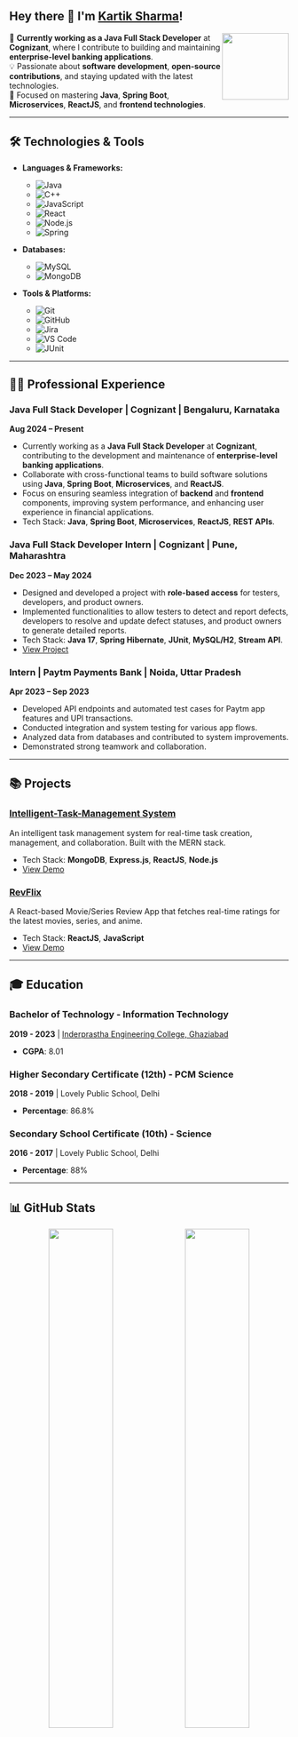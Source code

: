 ## Hey there 👋 I'm [Kartik Sharma](https://www.linkedin.com/in/kartik-sharma-6b47b3210/)!

<a href="https://www.linkedin.com/in/kartik-sharma-6b47b3210/"><img src="https://cdn2.iconfinder.com/data/icons/social-media-2199/64/social_media_isometric_14-linkedin-512.png" height="120px" width="120px" align="right"></a>

💼 **Currently working as a Java Full Stack Developer** at **Cognizant**, where I contribute to building and maintaining **enterprise-level banking applications**.  
💡 Passionate about **software development**, **open-source contributions**, and staying updated with the latest technologies.  
🔧 Focused on mastering **Java**, **Spring Boot**, **Microservices**, **ReactJS**, and **frontend technologies**.

---

## 🛠️ Technologies & Tools

- **Languages & Frameworks:**
  - ![Java](https://img.shields.io/badge/-Java-333333?style=flat&logo=java&logoColor=007396)
  - ![C++](https://img.shields.io/badge/C++-333333?style=flat&logo=C++&logoColor=white)
  - ![JavaScript](https://img.shields.io/badge/javascript-%23323330.svg?style=flat&logo=javascript&logoColor=%23F7DF1E)
  - ![React](https://img.shields.io/badge/React-333333?style=flat&logo=react)
  - ![Node.js](https://img.shields.io/badge/-Node.js-333333?style=flat&logo=node.js&logoColor=339933)
  - ![Spring](https://img.shields.io/badge/Spring-333333?style=flat&logo=spring&logoColor=6DB33F)

- **Databases:**
  - ![MySQL](https://img.shields.io/badge/-MySQL-333333?style=flat&logo=mysql)
  - ![MongoDB](https://img.shields.io/badge/-MongoDB-333333?style=flat&logo=mongodb)
  
- **Tools & Platforms:**
  - ![Git](https://img.shields.io/badge/-Git-333333?style=flat&logo=git)
  - ![GitHub](https://img.shields.io/badge/-GitHub-333333?style=flat&logo=github)
  - ![Jira](https://img.shields.io/badge/-Jira-333333?style=flat&logo=jira)
  - ![VS Code](https://img.shields.io/badge/-Visual%20Studio%20Code-333333?style=flat&logo=visual-studio-code&logoColor=007ACC)
  - ![JUnit](https://img.shields.io/badge/-JUnit-333333?style=flat&logo=junit)

---

## 🧑‍💻 Professional Experience

### **Java Full Stack Developer** | **Cognizant** | Bengaluru, Karnataka  
**Aug 2024 – Present**  
- Currently working as a **Java Full Stack Developer** at **Cognizant**, contributing to the development and maintenance of **enterprise-level banking applications**.
- Collaborate with cross-functional teams to build software solutions using **Java**, **Spring Boot**, **Microservices**, and **ReactJS**.
- Focus on ensuring seamless integration of **backend** and **frontend** components, improving system performance, and enhancing user experience in financial applications.  
- Tech Stack: **Java**, **Spring Boot**, **Microservices**, **ReactJS**, **REST APIs**.

### **Java Full Stack Developer Intern** | **Cognizant** | Pune, Maharashtra  
**Dec 2023 – May 2024**  
- Designed and developed a project with **role-based access** for testers, developers, and product owners.  
- Implemented functionalities to allow testers to detect and report defects, developers to resolve and update defect statuses, and product owners to generate detailed reports.  
- Tech Stack: **Java 17**, **Spring Hibernate**, **JUnit**, **MySQL/H2**, **Stream API**.  
- [View Project](https://defect-frontend.vercel.app/)

### **Intern** | **Paytm Payments Bank** | Noida, Uttar Pradesh  
**Apr 2023 – Sep 2023**  
- Developed API endpoints and automated test cases for Paytm app features and UPI transactions.  
- Conducted integration and system testing for various app flows.  
- Analyzed data from databases and contributed to system improvements.  
- Demonstrated strong teamwork and collaboration.

---

## 📚 Projects

### **[Intelligent-Task-Management System](https://github.com/krtksharma/TaskManager)**  
An intelligent task management system for real-time task creation, management, and collaboration. Built with the MERN stack.  
- Tech Stack: **MongoDB**, **Express.js**, **ReactJS**, **Node.js**  
- [View Demo](https://task-manager-frontend-jadeten.vercel.app/)

### **[RevFlix](https://revflix.netlify.app/)**  
A React-based Movie/Series Review App that fetches real-time ratings for the latest movies, series, and anime.  
- Tech Stack: **ReactJS**, **JavaScript**  
- [View Demo](https://revflix.netlify.app/)

---

## 🎓 Education

### **Bachelor of Technology** - Information Technology  
**2019 - 2023** | [Inderprastha Engineering College, Ghaziabad](https://www.ipec.org.in/)  
- **CGPA**: 8.01

### **Higher Secondary Certificate (12th)** - PCM Science  
**2018 - 2019** | Lovely Public School, Delhi  
- **Percentage**: 86.8%

### **Secondary School Certificate (10th)** - Science  
**2016 - 2017** | Lovely Public School, Delhi  
- **Percentage**: 88%

---

## 📊 GitHub Stats

<p align="center">
  <img width="48%" src="https://github-readme-stats.vercel.app/api?username=krtksharma&show_icons=true&theme=chartreuse-dark" />
  <img width="48%" src="https://github-readme-streak-stats.herokuapp.com/?user=krtksharma&theme=chartreuse-dark" />  
  <br>
  <img width="40%" src="https://github-readme-stats.vercel.app/api/top-langs/?username=krtksharma&layout=compact&theme=chartreuse-dark&langs_count=6" />
</p>

---

### Contribution Graph

![Kartik Sharma's Activity Graph](https://github-readme-activity-graph.cyclic.app/graph?username=krtksharma&theme=xcode)

---

## 👀 Visitor Count

![Visitor Count](https://profile-counter.glitch.me/krtksharma/count.svg)

---

## 📬 Contact Me

- 📧 **Email**: [krtksharma7@gmail.com](mailto:krtksharma7@gmail.com)  
- 📱 **Phone**: +91 9560486491

---

Feel free to check out my repositories and contributions on GitHub! 🚀
